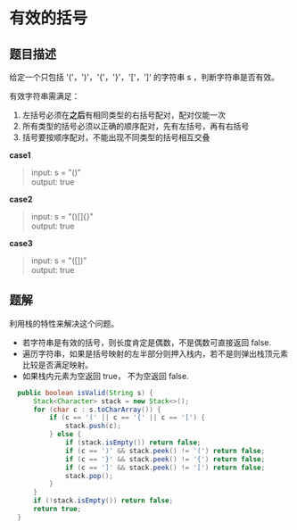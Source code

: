 # 有效的括号

## 题目描述

给定一个只包括 '('，')'，'{'，'}'，'['，']' 的字符串 s ，判断字符串是否有效。

有效字符串需满足：

1. 左括号必须在**之后**有相同类型的右括号配对，配对仅能一次
2. 所有类型的括号必须以正确的顺序配对，先有左括号，再有右括号
3. 括号要按顺序配对，不能出现不同类型的括号相互交叠

__case1__
> input: s = "()" <br/>
> output: true

__case2__
> input: s = "()[]{}" <br/>
> output: true

__case3__
> input: s = "([])" <br/>
> output: true


## 题解

利用栈的特性来解决这个问题。
- 若字符串是有效的括号，则长度肯定是偶数，不是偶数可直接返回 false.
- 遍历字符串，如果是括号映射的左半部分则押入栈内，若不是则弹出栈顶元素比较是否满足映射。
- 如果栈内元素为空返回 true， 不为空返回 false.

```java
  public boolean isValid(String s) {
      Stack<Character> stack = new Stack<>();
      for (char c : s.toCharArray()) {
          if (c == '(' || c == '{' || c == '[') {
              stack.push(c);
          } else {
              if (stack.isEmpty()) return false;
              if (c == ')' && stack.peek() != '(') return false;
              if (c == '}' && stack.peek() != '{') return false;
              if (c == ']' && stack.peek() != '[') return false;
              stack.pop();
          }
      }
      if (!stack.isEmpty()) return false;
      return true;
  }
```
